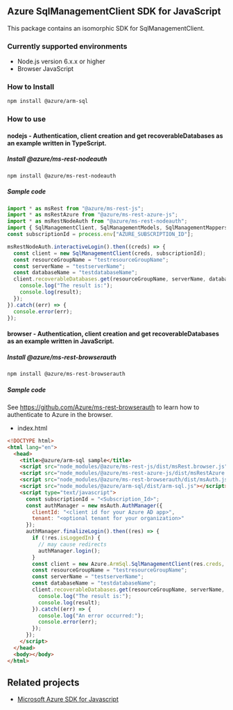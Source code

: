 ## Azure SqlManagementClient SDK for JavaScript

This package contains an isomorphic SDK for SqlManagementClient.

### Currently supported environments

- Node.js version 6.x.x or higher
- Browser JavaScript

### How to Install

```bash
npm install @azure/arm-sql
```

### How to use

#### nodejs - Authentication, client creation and get recoverableDatabases as an example written in TypeScript.

##### Install @azure/ms-rest-nodeauth

```bash
npm install @azure/ms-rest-nodeauth
```

##### Sample code

```typescript
import * as msRest from "@azure/ms-rest-js";
import * as msRestAzure from "@azure/ms-rest-azure-js";
import * as msRestNodeAuth from "@azure/ms-rest-nodeauth";
import { SqlManagementClient, SqlManagementModels, SqlManagementMappers } from "@azure/arm-sql";
const subscriptionId = process.env["AZURE_SUBSCRIPTION_ID"];

msRestNodeAuth.interactiveLogin().then((creds) => {
  const client = new SqlManagementClient(creds, subscriptionId);
  const resourceGroupName = "testresourceGroupName";
  const serverName = "testserverName";
  const databaseName = "testdatabaseName";
  client.recoverableDatabases.get(resourceGroupName, serverName, databaseName).then((result) => {
    console.log("The result is:");
    console.log(result);
  });
}).catch((err) => {
  console.error(err);
});
```

#### browser - Authentication, client creation and get recoverableDatabases as an example written in JavaScript.

##### Install @azure/ms-rest-browserauth

```bash
npm install @azure/ms-rest-browserauth
```

##### Sample code

See https://github.com/Azure/ms-rest-browserauth to learn how to authenticate to Azure in the browser.

- index.html
```html
<!DOCTYPE html>
<html lang="en">
  <head>
    <title>@azure/arm-sql sample</title>
    <script src="node_modules/@azure/ms-rest-js/dist/msRest.browser.js"></script>
    <script src="node_modules/@azure/ms-rest-azure-js/dist/msRestAzure.js"></script>
    <script src="node_modules/@azure/ms-rest-browserauth/dist/msAuth.js"></script>
    <script src="node_modules/@azure/arm-sql/dist/arm-sql.js"></script>
    <script type="text/javascript">
      const subscriptionId = "<Subscription_Id>";
      const authManager = new msAuth.AuthManager({
        clientId: "<client id for your Azure AD app>",
        tenant: "<optional tenant for your organization>"
      });
      authManager.finalizeLogin().then((res) => {
        if (!res.isLoggedIn) {
          // may cause redirects
          authManager.login();
        }
        const client = new Azure.ArmSql.SqlManagementClient(res.creds, subscriptionId);
        const resourceGroupName = "testresourceGroupName";
        const serverName = "testserverName";
        const databaseName = "testdatabaseName";
        client.recoverableDatabases.get(resourceGroupName, serverName, databaseName).then((result) => {
          console.log("The result is:");
          console.log(result);
        }).catch((err) => {
          console.log("An error occurred:");
          console.error(err);
        });
      });
    </script>
  </head>
  <body></body>
</html>
```

## Related projects

- [Microsoft Azure SDK for Javascript](https://github.com/Azure/azure-sdk-for-js)
